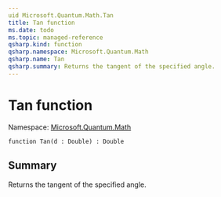 ```yaml
---
uid Microsoft.Quantum.Math.Tan
title: Tan function
ms.date: todo
ms.topic: managed-reference
qsharp.kind: function
qsharp.namespace: Microsoft.Quantum.Math
qsharp.name: Tan
qsharp.summary: Returns the tangent of the specified angle.
---
```


# Tan function

Namespace: [Microsoft.Quantum.Math](xref:Microsoft.Quantum.Math)

```qsharp
function Tan(d : Double) : Double
```

## Summary
Returns the tangent of the specified angle.
